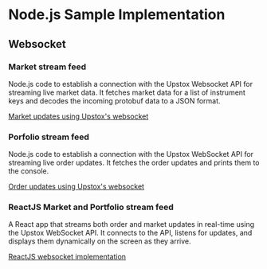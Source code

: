 # Node.js Sample Implementation

## Websocket

### Market stream feed

Node.js code to establish a connection with the Upstox Websocket API for streaming live market data. It fetches market data for a list of instrument keys and decodes the incoming protobuf data to a JSON format.

[Market updates using Upstox's websocket](websocket/market_data/v3)

### Porfolio stream feed

Node.js code to establish a connection with the Upstox WebSocket API for streaming live order updates. It fetches the order updates and prints them to the console.

[Order updates using Upstox's websocket](websocket/order_updates/)

### ReactJS Market and Portfolio stream feed

A React app that streams both order and market updates in real-time using the Upstox WebSocket API. It connects to the API, listens for updates, and displays them dynamically on the screen as they arrive.

[ReactJS websocket implementation](websocket/react_websocket/)
